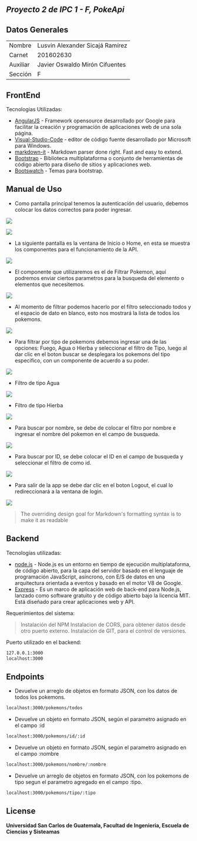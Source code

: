 
## _Proyecto 2 de IPC 1 - F, PokeApi_

## Datos Generales

|  |  |
| -------------- | --------------------- |
| Nombre      |Lusvin Alexander Sicajá Ramírez |
| Carnet      | 201602630 |
| Auxiliar    | Javier Oswaldo Mirón Cifuentes |
| Sección   | F |



## FrontEnd

Tecnologias Utilizadas:
- [AngularJS] - Framework opensource desarrollado por Google para facilitar la creación y programación de aplicaciones web de una sola página.
- [Visual-Studio-Code] - editor de código fuente desarrollado por Microsoft para Windows.
- [markdown-it] - Markdown parser done right. Fast and easy to extend.
- [Bootstrap] - Biblioteca multiplataforma o conjunto de herramientas de código abierto para diseño de sitios y aplicaciones web.
- [Bootswatch] - Temas para bootstrap.

## Manual de Uso


- Como pantalla principal tenemos la autenticación del usuario, debemos colocar los datos correctos para poder ingresar.
<img src="/img/login.png"/>

![](https://raw.githubusercontent.com/lasicajar/IPC1-Proyecto2_201602630/main/img/login.png?token=GHSAT0AAAAAABT33ENJAVNVAYFDFGJFWKWMYTGCI7A) 

- La siguiente pantalla es la ventana de Inicio o Home, en esta se muestra los componentes para el funcionamiento de la API.

![](https://raw.githubusercontent.com/lasicajar/IPC1-Proyecto2_201602630/main/img/home.png?token=GHSAT0AAAAAABT33ENJONX6IZOQIPHGUSBYYTGCKZA)
- El componente que utilizaremos es el de Filtrar Pokemon, aquí podremos enviar ciertos parametros para la busqueda del elemento o elementos que necesitemos.
 
![](https://raw.githubusercontent.com/lasicajar/IPC1-Proyecto2_201602630/main/img/busqueda.png?token=GHSAT0AAAAAABT33ENIYF7FVQKY5S2GROVYYTGCLQQ)
- Al momento de filtrar podemos hacerlo por el filtro seleccionado todos y el espacio de dato en blanco, esto nos mostrará la lista de todos los pokemons.

![](https://raw.githubusercontent.com/lasicajar/IPC1-Proyecto2_201602630/main/img/filtroTodos.png?token=GHSAT0AAAAAABT33ENI3Q7523EACB3EF276YTGCL5Q)
- Para filtrar por tipo de pokemons debemos ingresar una de las opciones: Fuego, Agua o Hierba y seleccionar el filtro de Tipo, luego al dar clic en el boton buscar se desplegara los pokemons del tipo especifico, con un componente de acuerdo a su poder.

![](https://raw.githubusercontent.com/lasicajar/IPC1-Proyecto2_201602630/main/img/filtrotipo1.png?token=GHSAT0AAAAAABT33ENIXSIPOWH7NTBZYM3UYTGCMEA)
-  Filtro de tipo Agua

![](https://raw.githubusercontent.com/lasicajar/IPC1-Proyecto2_201602630/main/img/filtrotipo2.png?token=GHSAT0AAAAAABT33ENIJM2ZDLTXERUFBZ7MYTGCMGQ)
- Filtro de tipo Hierba
 
![](https://raw.githubusercontent.com/lasicajar/IPC1-Proyecto2_201602630/main/img/filtrotipo3.png?token=GHSAT0AAAAAABT33ENII7W2LCDJRCEOYZZQYTGCMJA)
- Para buscar por nombre, se debe de colocar el filtro por nombre e ingresar el nombre del pokemon en el campo de busqueda.
 
![](https://raw.githubusercontent.com/lasicajar/IPC1-Proyecto2_201602630/main/img/filtroNombre.png?token=GHSAT0AAAAAABT33ENJLDUZHG2455ZPO7PEYTGCLZA)
- Para buscar por ID, se debe colocar el ID en el campo de busqueda y seleccionar el filtro de como id.

![](https://raw.githubusercontent.com/lasicajar/IPC1-Proyecto2_201602630/main/img/filtroId.png?token=GHSAT0AAAAAABT33ENIU66JYJJVD4OJ6WVOYTGCLUQ)
- Para salir de la app se debe dar clic en el boton Logout, el cual lo redireccionará a la ventana de login.
 
![](https://raw.githubusercontent.com/lasicajar/IPC1-Proyecto2_201602630/main/img/logout.png?token=GHSAT0AAAAAABT33ENI4FEYUEKQEK6F7LVKYTGCMNA)


> The overriding design goal for Markdown's
> formatting syntax is to make it as readable


## Backend

Tecnologías utilizadas:

- [node.js] - Node.js es un entorno en tiempo de ejecución multiplataforma, de código abierto, para la capa del servidor basado en el lenguaje de programación JavaScript, asíncrono, con E/S de datos en una arquitectura orientada a eventos y basado en el motor V8 de Google.
- [Express] - Es un marco de aplicación web de back-end para Node.js, lanzado como software gratuito y de código abierto bajo la licencia MIT. Está diseñado para crear aplicaciones web y API. 

Requerimientos del sistema:

> Instalación del NPM
> Instalacion de CORS, para obtener datos desde otro puerto externo.
> Instalación de GIT, para el control de versiones.

Puerto utilizado en el backend:
```sh
127.0.0.1:3000
localhost:3000
```

## Endpoints
- Devuelve un arreglo de objetos en formato JSON, con los datos de todos los pokemons.
```sh
localhost:3000/pokemons/todos
```
- Devuelve un objeto en formato JSON, según el parametro asignado en el campo :id
```sh
localhost:3000/pokemons/id/:id
```
- Devuelve un objeto en formato JSON, según el parametro asignado en el campo :nombre
```sh
localhost:3000/pokemons/nombre/:nombre
```
- Devuelve un arreglo de objetos en formato JSON, con los pokemons de tipo segun el parametro agregado en el campo :tipo.
```sh
localhost:3000/pokemons/tipo/:tipo
```
## License


**Universidad San Carlos de Guatemala, Facultad de Ingenieria, Escuela de Ciencias y Sisteamas**

[//]: # (These are reference links used in the body of this note and get stripped out when the markdown processor does its job. There is no need to format nicely because it shouldn't be seen. Thanks SO - http://stackoverflow.com/questions/4823468/store-comments-in-markdown-syntax)

   [markdown-it]: <https://github.com/markdown-it/markdown-it>
   [node.js]: <http://nodejs.org>
   [express]: <http://expressjs.com>
   [AngularJS]: <http://angularjs.org>
   [Visual-studio-code]: <https://code.visualstudio.com/>
   [Bootstrap]: <https://getbootstrap.com/>
   [Bootswatch]: <https://bootswatch.com/>
 